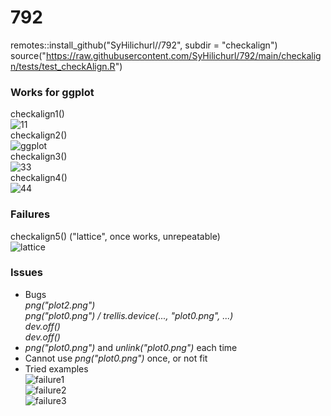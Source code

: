 # 792

remotes::install_github("SyHilichurl//792", subdir = "checkalign")
source("https://raw.githubusercontent.com/SyHilichurl/792/main/checkalign/tests/test_checkAlign.R")

### Works for ggplot
checkalign1()  
![11](https://github.com/SyHilichurl/792/assets/124640901/2c07fbea-d92b-4be6-ac2e-1d47e7eabe19)  
checkalign2()  
![ggplot](https://github.com/SyHilichurl/792/assets/124640901/a3395c19-953b-4b4c-aa55-4c5b2f6e6a5e)  
checkalign3()  
![33](https://github.com/SyHilichurl/792/assets/124640901/2c4fe643-ac20-4d3c-bcf6-3b8a4a9bec6e)  
checkalign4()  
![44](https://github.com/SyHilichurl/792/assets/124640901/f0789096-48f2-46ee-aaf6-69a6bceb091f)  

### Failures
checkalign5() ("lattice", once works, unrepeatable)  
![lattice](https://github.com/SyHilichurl/792/assets/124640901/6feec9e7-0f5f-4725-8547-d24ae35f17ba)  

### Issues
- Bugs  
  *png("plot2.png")  
  png("plot0.png") / trellis.device(..., "plot0.png", ...)  
  dev.off()  
  dev.off()*  
- *png("plot0.png")* and *unlink("plot0.png")* each time  
- Cannot use *png("plot0.png")* once, or not fit  
- Tried examples  
  ![failure1](https://github.com/SyHilichurl/792/assets/124640901/d66c8d94-0728-4b61-9f45-c57db8f89666)  
  ![failure2](https://github.com/SyHilichurl/792/assets/124640901/f41ca83e-fec7-45a5-a1cd-2a788a231f6b)  
  ![failure3](https://github.com/SyHilichurl/792/assets/124640901/4a28bd1e-7cdb-4360-b737-f1e2a337f02a)  

